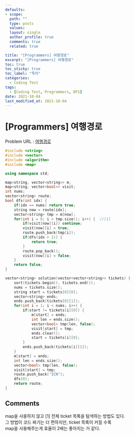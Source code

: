 ```yaml
---
defaults:
- scope:
  path: ""
  type: posts
  values:
  layout: single
  author_profile: true
  comments: true
  related: true

title: "[Programmers] 여행경로"
excerpt: "[Programmers] 여행경로"
toc: true
toc_sticky: true
toc_label: "목차"
categories:
  - Coding Test 
tags:
  - [Coding Test, Programmers, DFS]
date: 2021-10-04
last_modified_at: 2021-10-04
---
```

# [Programmers] 여행경로

Problem URL : [여행경로](hhttps://programmers.co.kr/learn/courses/30/lessons/43164#)

```cpp
#include <string>
#include <vector>
#include <algorithm>
#include <map>

using namespace std;

map<string, vector<string>> m;
map<string, vector<bool>> visit;
int nums;
vector<string> route;
bool dfs(int idx) {
    if(idx == nums) return true;
    string now = route[idx];
    vector<string> tmp = m[now];
    for(int i = 0; i < tmp.size(); i++) {  //[1]
        if(visit[now][i]) continue;
        visit[now][i] = true;
        route.push_back(tmp[i]);
        if(dfs(idx + 1)) {
            return true;
        }
        route.pop_back();
        visit[now][i] = false;
    }
    return false;
}

vector<string> solution(vector<vector<string>> tickets) {
    sort(tickets.begin(), tickets.end());
    nums = tickets.size();
    string start = tickets[0][0];
    vector<string> ends;
    ends.push_back(tickets[0][1]);
    for(int i = 1; i < nums; i++) {
        if(start != tickets[i][0]) {
            m[start] = ends;
            int len = ends.size();
            vector<bool> tmp(len, false);
            visit[start] = tmp;
            ends.clear();
            start = tickets[i][0];
        }
        ends.push_back(tickets[i][1]);
    }
    m[start] = ends;
    int len = ends.size();
    vector<bool> tmp(len, false);
    visit[start] = tmp;
    route.push_back("ICN");
    dfs(0);
    return route;
}
```
## Comments
map을 사용하지 않고 [1] 전체 ticket 목록을 탐색하는 방법도 있다.  
그 방법이 코드 짜기는 더 편하지만, ticket 목록이 커질 수록  
map을 사용해주는게 효율이 2배는 좋아지는 거 같다. 